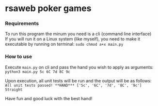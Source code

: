 # rsaweb poker games

### Requirements

To run this program the minum you need is a cli (command line interface)  
If you will run it on a Linux system (like myself), you need to make it executable by running on terminal: `sudo chmod a+x main.py`

### How to use

Execute `main.py` on cli and pass the hand you wish to apply as arguments: `python3 main.py 5c 6C 7d 8C 9c`

Upon execution, all unit tests will be run and the output will be as follows: `All unit tests passed!
**HAND*** ['5c', '6C', '7d', '8C', '9c']
Straight`

Have fun and good luck with the best hand! 


